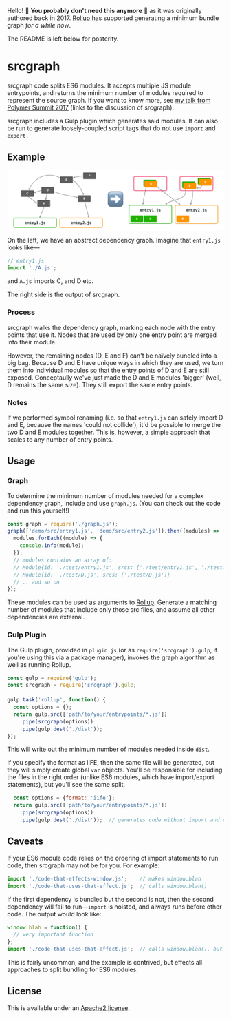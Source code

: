 Hello! 🚨 **You probably don't need this anymore** 🚨 as it was originally authored back in 2017. [Rollup](https://rollupjs.org/) has supported generating a minimum bundle graph _for a while now_.

The README is left below for posterity.

# srcgraph

srcgraph code splits ES6 modules.
It accepts multiple JS module entrypoints, and returns the minimum number of modules required to represent the source graph.
If you want to know more, see [my talk from Polymer Summit 2017](https://www.youtube.com/watch?v=fIP4pjAqCtQ&feature=youtu.be&t=27m35s) (links to the discussion of srcgraph).

srcgraph includes a Gulp plugin which generates said modules.
It can also be run to generate loosely-coupled script tags that do not use `import` and `export.`

## Example

<img src="example.png" align="center" />

On the left, we have an abstract dependency graph.
Imagine that `entry1.js` looks like—

```js
// entry1.js
import './A.js';
```

and `A.js` imports C, and D etc.

The right side is the output of srcgraph.

### Process

srcgraph walks the dependency graph, marking each node with the entry points that use it.
Nodes that are used by only one entry point are merged into their module.

However, the remaining nodes (D, E and F) can't be naïvely bundled into a big bag.
Because D and E have unique ways in which they are used, we turn them into individual modules so that the entry points of D and E are still exposed.
Conceptaully we've just made the D and E modules 'bigger' (well, D remains the same size).
They still export the same entry points.

### Notes

If we performed symbol renaming (i.e. so that `entry1.js` can safely import D and E, because the names 'could not collide'), it'd be possible to merge the two D and E modules together.
This is, however, a simple approach that scales to any number of entry points.

## Usage

### Graph

To determine the minimum number of modules needed for a complex dependency graph, include and use `graph.js`.
(You can check out the code and run this yourself!)

```js
const graph = require('./graph.js');
graph(['demo/src/entry1.js', 'demo/src/entry2.js']).then((modules) => {
  modules.forEach((module) => {
    console.info(module);
  });
  // modules contains an array of:
  // Module{id: './test/entry1.js', srcs: ['./test/entry1.js', './test/A.js', './test/C.js']}
  // Module{id: './test/D.js', srcs: ['./test/D.js']}
  // .. and so on
});
```

These modules can be used as arguments to [Rollup](https://rollupjs.org/).
Generate a matching number of modules that include only those src files, and assume all other dependencies are external.

### Gulp Plugin

The Gulp plugin, provided in `plugin.js` (or as `require('srcgraph').gulp`, if you're using this via a package manager), invokes the graph algorithm as well as running Rollup.

```js
const gulp = require('gulp');
const srcgraph = require('srcgraph').gulp;

gulp.task('rollup', function() {
  const options = {};
  return gulp.src(['path/to/your/entrypoints/*.js'])
    .pipe(srcgraph(options))
    .pipe(gulp.dest('./dist'));
});
```

This will write out the minimum number of modules needed inside `dist`.

If you specify the format as IIFE, then the same file will be generated, but they will simply create global `var` objects.
You'll be responsible for including the files in the right order (unlike ES6 modules, which have import/export statements), but you'll see the same split.

```js
  const options = {format: 'iife'};
  return gulp.src(['path/to/your/entrypoints/*.js'])
    .pipe(srcgraph(options))
    .pipe(gulp.dest('./dist'));  // generates code without import and export
```

## Caveats

If your ES6 module code relies on the ordering of import statements to run code, then srcgraph may not be for you.
For example:

```js
import './code-that-effects-window.js';    // makes window.blah
import './code-that-uses-that-effect.js';  // calls window.blah()
```

If the first dependency is bundled but the second is not, then the second dependency will fail to run—`import` is hoisted, and always runs before other code.
The output would look like:

```js
window.blah = function() {
  // very important function
};
import './code-that-uses-that-effect.js';  // calls window.blah(), but runs before any normal code
```

This is fairly uncommon, and the example is contrived, but effects all approaches to split bundling for ES6 modules.

## License

This is available under an [Apache2 license](LICENSE).
